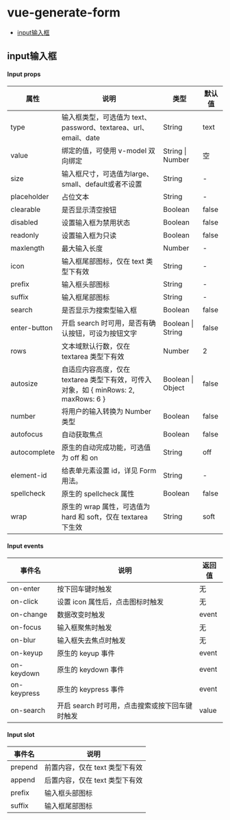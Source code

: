 # vue-generate-form

* [input输入框](#input输入框)

## input输入框
#### Input props
|属性| 说明 | 类型 | 默认值 |
| --- | --- | ---- | --- |
|type	|输入框类型，可选值为 text、password、textarea、url、email、date|	String|	text|
|value	|绑定的值，可使用 v-model 双向绑定	|String \| Number|	空|
|size	|输入框尺寸，可选值为large、small、default或者不设置	|String|	-|
|placeholder	|占位文本|	String|	-|
|clearable	|是否显示清空按钮|	Boolean|	false|
|disabled	|设置输入框为禁用状态|	Boolean|	false|
|readonly	|设置输入框为只读|	Boolean|	false|
|maxlength	|最大输入长度|	Number|	-|
|icon	|输入框尾部图标，仅在 text 类型下有效|	String|	-|
|prefix	|输入框头部图标|	String|	-|
|suffix|	输入框尾部图标|	String|	-|
|search	|是否显示为搜索型输入框|	Boolean|	false|
|enter-button	|开启 search 时可用，是否有确认按钮，可设为按钮文字|	Boolean \| String|	false|
|rows	|文本域默认行数，仅在 textarea 类型下有效|	Number|	2|
|autosize	|自适应内容高度，仅在 textarea 类型下有效，可传入对象，如 { minRows: 2, maxRows: 6 }|	Boolean \| Object|	false|
|number	|将用户的输入转换为 Number 类型|	Boolean	|false|
|autofocus	|自动获取焦点|	Boolean|	false|
|autocomplete	|原生的自动完成功能，可选值为 off 和 on|	String|	off|
|element-id	|给表单元素设置 id，详见 Form 用法。	|String|	-|
|spellcheck	|原生的 spellcheck 属性|	Boolean	|false|
|wrap	|原生的 wrap 属性，可选值为 hard 和 soft，仅在 textarea 下生效|	String|	soft|

#### Input events 
|事件名| 说明 | 返回值|
| --- | --- | ---- |
|on-enter|	按下回车键时触发|	无|
|on-click|	设置 icon 属性后，点击图标时触发|	无|
|on-change|	数据改变时触发|	event|
|on-focus|	输入框聚焦时触发|无|
|on-blur	|输入框失去焦点时触发	|无|
|on-keyup|	原生的 keyup 事件|	event|
|on-keydown|	原生的 keydown 事件|	event|
|on-keypress|	原生的 keypress 事件|	event|
|on-search|	开启 search 时可用，点击搜索或按下回车键时触发|	value|


#### Input slot 
|事件名| 说明 |
| --- | --- |
|prepend	|前置内容，仅在 text 类型下有效|
|append|	后置内容，仅在 text 类型下有效|
|prefix|	输入框头部图标|
|suffix|	输入框尾部图标|
